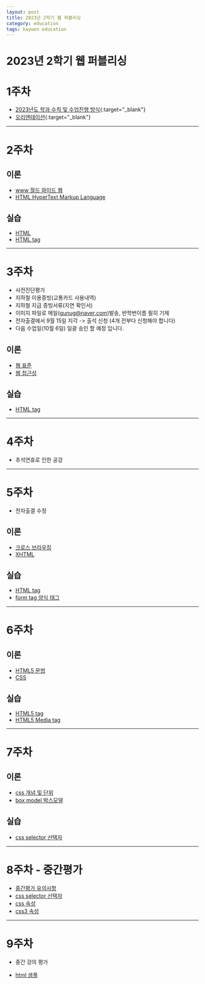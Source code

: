```yaml
---
layout: post
title: 2023년 2학기 웹 퍼블리싱
category: education
tags: kaywon education
---
```


# 2023년 2학기 웹 퍼블리싱

# 1주차

* [2023년도 학과 수칙 및 수업진행 방식](/subpage/2023/09/07/education-rule.html){:target="_blank"}
* [오리엔테이션](/subpage/2023/09/07/webpublishing-week1.html){:target="_blank"}

---

# 2주차

## 이론

* [www 월드 와이드 웹](/web/2023/09/15/www.html)
* [HTML HyperText Markup Language](/web/2023/09/15/hypertext-markup-language.html)

## 실습

* [HTML](/web/2023/08/22/html.html)
* [HTML tag](/web/2023/09/14/html-tag.html)

---

# 3주차
* 사전진단평가
* 지하철 이용증빙(교통카드 사용내역)
* 지하철 지급 증빙서류(지연 확인서)
* 이미지 파일로 메일(gunug@naver.com)발송, 반학번이름 필히 기제
* 전자출결에서 9월 15일 지각 -> 출석 신청 (4개 전부다 신청해야 합니다)
* 다음 수업일(10월 6일) 일괄 승인 할 예정 입니다.

## 이론
* [웹 표준](/web/2023/09/21/web-standards.html)
* [웹 접근성](/web/2023/09/21/web-accessibility.html)

## 실습
* [HTML tag](/web/2023/09/14/html-tag.html)

---

# 4주차
* 추석연휴로 인한 공강

---

# 5주차
* 전자출결 수정

## 이론
* [크로스 브라우징](/web/2023/10/05/web_cross_browsing.html)
* [XHTML](/web/2023/10/05/xhtml.html)

## 실습
* [HTML tag](/web/2023/09/14/html-tag.html)
* [form tag 양식 태그](/web/2023/09/25/html_form_tag.html)


---

# 6주차

## 이론
* [HTML5 문법](/web/2023/10/12/html5.html)
* [CSS](/web/2023/10/12/css-use.html)

## 실습
* [HTML5 tag](/web/2023/09/11/html-5-tag.html)
* [HTML5 Media tag](/web/2023/10/06/hmtl5-media-tag.html)

---

# 7주차

## 이론
* [css 개념 및 단위](/web/2023/10/19/css-unit.html)
* [box model 박스모델](/web/2023/10/19/css-box-model.html)

## 실습
* [css selector 선택자](/web/2023/10/19/css-select.html)

---

# 8주차 - 중간평가
* [중간평가 유의사항](/subpage/2023/10/06/2023-2-middle-test.html)
* [css selector 선택자](/web/2023/10/19/css-select.html)
* [css 속성](/web/2023/10/19/css.html)
* [css3 속성](/web/2023/11/02/css3.html)

---

# 9주차
* 중간 강의 평가

* [html 샘플](/subpage/2023/10/12/html-sample.html)
